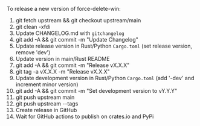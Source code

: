 To release a new version of force-delete-win:

1. git fetch upstream && git checkout upstream/main
2. git clean -xfdi
3. Update CHANGELOG.md with `gitchangelog`
4. git add -A && git commit -m "Update Changelog"
5. Update release version in Rust/Python ``Cargo.toml`` (set release version, remove 'dev')
6. Update version in main/Rust README
7. git add -A && git commit -m "Release vX.X.X"
8. git tag -a vX.X.X -m "Release vX.X.X"
9. Update development version in Rust/Python ``Cargo.toml`` (add '-dev' and increment minor version)
10. git add -A && git commit -m "Set development version to vY.Y.Y"
11. git push upstream main
12. git push upstream --tags
13. Create release in GitHub
14. Wait for GitHub actions to publish on crates.io and PyPi
